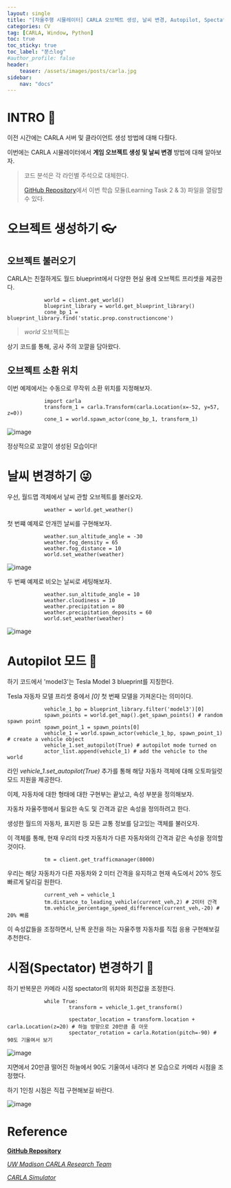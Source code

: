 ```yaml
---
layout: single
title: "[자율주행 시뮬레이터] CARLA 오브젝트 생성, 날씨 변경, Autopilot, Spectator"
categories: CV
tag: [CARLA, Window, Python]
toc: true
toc_sticky: true
toc_label: "쭌스log"
#author_profile: false
header:
    teaser: /assets/images/posts/carla.jpg
sidebar:
    nav: "docs"
---
```


# INTRO 🙌
이전 시간에는 CARLA 서버 및 클라이언트 생성 방법에 대해 다뤘다.

이번에는 CARLA 시뮬레이터에서 **게임 오브젝트 생성 및 날씨 변경** 방법에 대해 알아보자.

> 코드 분석은 각 라인별 주석으로 대체한다.
>
> [GitHub Repository](#reference)에서 이번 학습 모듈(Learning Task 2 & 3) 파일을 열람할 수 있다.

# 오브젝트 생성하기 👓
## 오브젝트 불러오기
CARLA는 친절하게도 월드 blueprint에서 다양한 현실 용례 오브젝트 프리셋을 제공한다.

                world = client.get_world()
                blueprint_library = world.get_blueprint_library()
                cone_bp_1 = blueprint_library.find('static.prop.constructioncone')
                
> *world* 오브젝트는 

상기 코드를 통해, 공사 주의 꼬깔을 담아왔다.

## 오브젝트 소환 위치
이번 예제에서는 수동으로 무작위 소환 위치를 지정해보자.

                import carla
                transform_1 = carla.Transform(carla.Location(x=-52, y=57, z=0))
                cone_1 = world.spawn_actor(cone_bp_1, transform_1)

![image](https://user-images.githubusercontent.com/39285147/195050681-247c998a-1976-4876-997e-f9da507a780c.png)

정상적으로 꼬깔이 생성된 모습이다!

# 날씨 변경하기 😜
우선, 월드맵 객체에서 날씨 관할 오브젝트를 불러오자.

                weather = world.get_weather()

첫 번쨰 예제로 안개낀 날씨를 구현해보자.

                weather.sun_altitude_angle = -30
                weather.fog_density = 65
                weather.fog_distance = 10
                world.set_weather(weather)

![image](https://user-images.githubusercontent.com/39285147/195051083-c4fc155d-2d6b-4144-b293-a7c740e4abfa.png)

두 번째 예제로 비오는 날씨로 세팅해보자.

                weather.sun_altitude_angle = 10
                weather.cloudiness = 10
                weather.precipitation = 80
                weather.precipitation_deposits = 60
                world.set_weather(weather)

![image](https://user-images.githubusercontent.com/39285147/195051186-32bc7958-4059-4f35-a99d-02028b2f0521.png)

# Autopilot 모드 🧿
하기 코드에서 'model3'는 Tesla Model 3 blueprint를 지칭한다.

Tesla 자동차 모델 프리셋 중에서 *[0]* 첫 번째 모델을 가져온다는 의미이다.

                vehicle_1_bp = blueprint_library.filter('model3')[0] 
                spawn_points = world.get_map().get_spawn_points() # random spawn point
                spawn_point_1 = spawn_points[0] 
                vehicle_1 = world.spawn_actor(vehicle_1_bp, spawn_point_1) # create a vehicle object
                vehicle_1.set_autopilot(True) # autopilot mode turned on
                actor_list.append(vehicle_1) # add the vehicle to the world

라인 *vehicle_1.set_autopilot(True)* 추가를 통해 해당 자동차 객체에 대해 오토파일럿 모드 지원을 제공한다.

이제, 자동차에 대한 형태에 대한 구현부는 끝났고, 속성 부분을 정의해보자.

자동차 자율주행에서 필요한 속도 및 간격과 같은 속성을 정의하려고 한다.

생성한 월드의 자동차, 표지판 등 모든 교통 정보를 담고있는 객체를 불러오자.

이 객체를 통해, 현재 우리의 타겟 자동차가 다른 자동차와의 간격과 같은 속성을 정의할 것이다.

                tm = client.get_trafficmanager(8000)

우리는 해당 자동차가 다른 자동차와 2 미터 간격을 유지하고 현재 속도에서 20% 정도 빠르게 달리길 원한다.

                current_veh = vehicle_1
                tm.distance_to_leading_vehicle(current_veh,2) # 2미터 간격
                tm.vehicle_percentage_speed_difference(current_veh,-20) # 20% 빠름

이 속성값들을 조정하면서, 난폭 운전을 하는 자율주행 자동차를 직접 응용 구현해보길 추천한다.

# 시점(Spectator) 변경하기 👀
하기 반복문은 카메라 시점 spectator의 위치와 회전값을 조정한다.

                while True:
                        transform = vehicle_1.get_transform()

                        spectator_location = transform.location + carla.Location(z=20) # 하늘 방향으로 20만큼 줌 아웃
                        spectator_rotation = carla.Rotation(pitch=-90) # 90도 기울여서 보기

![image](https://user-images.githubusercontent.com/39285147/195054080-052269b1-6787-49fe-ac58-de9b558a514e.png)

지면에서 20만큼 떨어진 하늘에서 90도 기울여서 내려다 본 모습으로 카메라 시점을 조정했다.

하기 1인칭 시점은 직접 구현해보길 바란다.

![image](https://user-images.githubusercontent.com/39285147/195054328-f80878f3-fe25-4a22-9a9e-22371866699e.png)

# Reference
[**GitHub Repository**](https://github.com/hchoi256/carla-research-project)

[*UW Madison CARLA Research Team*](https://cavh.cee.wisc.edu/carla-simulation-project/)

[*CARLA Simulator*](https://carla.readthedocs.io/en/latest/)